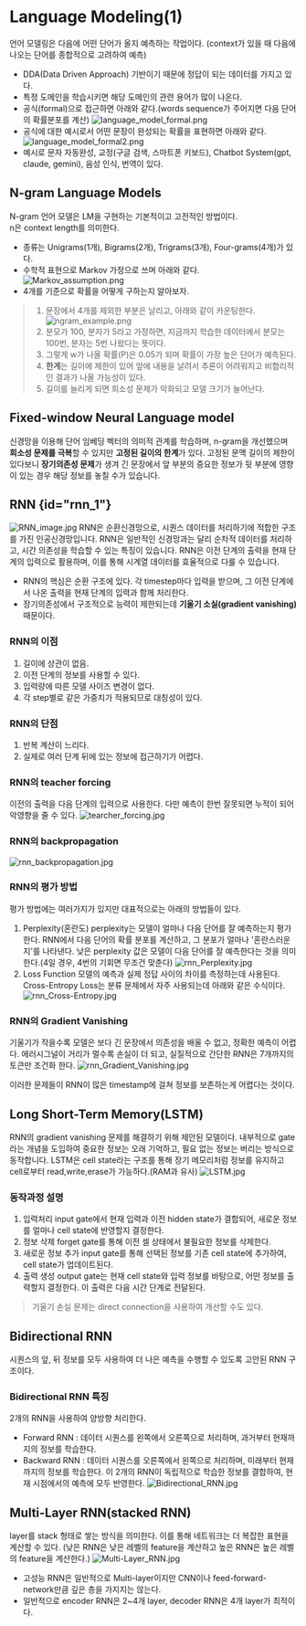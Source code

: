 # Language Modeling(1)
언어 모델링은 다음에 어떤 단어가 올지 예측하는 작업이다.
(context가 있을 때 다음에 나오는 단어를 종합적으로 고려하여 예측)<br>


- DDA(Data Driven Approach) 기반이기 때문에 정답이 되는 데이터를 가지고 있다.
- 특정 도메인을 학습시키면 해당 도메인의 관련 용어가 많이 나온다.
- 공식(formal)으로 접근하면 아래와 같다.(words sequence가 주어지면 다음 단어의 확률분포를 계산)
![language_model_formal.png](./images/language_model_formal.png)
- 공식에 대한 예시로서 어떤 문장이 완성되는 확률을 표현하면 아래와 같다.
![language_model_formal2.png](./images/language_model_formal2.png)
- 예시로 문자 자동완성, 교정(구글 검색, 스마트폰 키보드), Chatbot System(gpt, claude, gemini), 음성 인식, 번역이 있다.

## N-gram Language Models
N-gram 언어 모델은 LM을 구현하는 기본적이고 고전적인 방법이다.<br>
n은 context length를 의미한다.

- 종류는 Unigrams(1개), Bigrams(2개), Trigrams(3개), Four-grams(4개)가 있다.
- 수학적 표현으로 Markov 가정으로 쓰며 아래와 같다.
![Markov_assumption.png](./images/Markov_assumption.png)
- 4개를 기준으로 확률을 어떻게 구하는지 알아보자.
>1. 문장에서 4개를 제외한 부분은 날리고, 아래와 같이 카운팅한다.
>![ngram_example.png](./images/ngram_example.png)
>2. 분모가 100, 분자가 5라고 가정하면, 지금까지 학습한 데이터에서 분모는 100번, 분자는 5번 나왔다는 뜻이다.
>3. 그렇게 w가 나올 확률(P)은 0.05가 되며 확률이 가장 높은 단어가 예측된다.
>4. **한계**는 길이에 제한이 있어 앞에 내용을 날려서 추론이 어려워지고 비합리적인 결과가 나올 가능성이 있다.
>5. 길이를 늘리게 되면 희소성 문제가 악화되고 모델 크기가 늘어난다.


## Fixed-window Neural Language model
신경망을 이용해 단어 임베딩 벡터의 의미적 관계를 학습하며, n-gram을 개선했으며 **희소성 문제를 극복**할 수 있지만 **고정된 길이의 한계**가 있다.
고정된 문맥 길이의 제한이 있다보니 **장기의존성 문제**가 생겨 긴 문장에서 앞 부분의 중요한 정보가 뒷 부분에 영향이 있는 경우 해당 정보를 놓칠 수가 있습니다.

## RNN {id="rnn_1"}
![RNN_image.jpg](./images/RNN_image.jpg)
RNN은 순환신경망으로, 시퀀스 데이터를 처리하기에 적합한 구조를 가진 인공신경망입니다. RNN은 일반적인 신경망과는 달리 순차적 데이터를 처리하고, 시간 의존성을 학습할 수 있는 특징이 있습니다.
RNN은 이전 단계의 출력을 현재 단계의 입력으로 활용하며, 이를 통해 시계열 데이터를 효율적으로 다룰 수 있습니다.
* RNN의 핵심은 순환 구조에 있다. 각 timestep마다 입력을 받으며, 그 이전 단계에서 나온 출력을 현재 단계의 입력과 함께 처리한다.
* 장기의존성에서 구조적으로 능력이 제한되는데 **기울기 소실(gradient vanishing)** 때문이다.

### RNN의 이점
1. 길이에 상관이 없음.
2. 이전 단계의 정보를 사용할 수 있다.
3. 입력량에 따른 모델 사이즈 변경이 없다.
4. 각 step별로 같은 가중치가 적용되므로 대칭성이 있다.

### RNN의 단점
1. 반복 계산이 느리다.
2. 실제로 여러 단계 뒤에 있는 정보에 접근하기가 어렵다.

### RNN의 teacher forcing
이전의 출력을 다음 단계의 입력으로 사용한다. 다만 예측이 한번 잘못되면 누적이 되어 악영향을 줄 수 있다.
![tearcher_forcing.jpg](./images/tearcher_forcing.jpg)

### RNN의 backpropagation
![rnn_backpropagation.jpg](./images/rnn_backpropagation.jpg)

### RNN의 평가 방법
평가 방법에는 여러가지가 있지만 대표적으로는 아래의 방법들이 있다.
1. Perplexity(혼란도)
perplexity는 모델이 얼마나 다음 단어를 잘 예측하는지 평가한다. RNN에서 다음 단어의 확률 분포를 계산하고, 그 분포가 얼마나 '혼란스러운지'를 나타낸다.
낮은 perplexity 값은 모델이 다음 단어를 잘 예측한다는 것을 의미한다.(4일 경우, 4번의 기회면 무조건 맞춘다)
![rnn_Perplexity.jpg](./images/rnn_Perplexity.jpg)
2. Loss Function
모델의 예측과 실제 정답 사이의 차이를 측정하는데 사용된다. Cross-Entropy Loss는 분류 문제에서 자주 사용되는데 아래와 같은 수식이다.
![rnn_Cross-Entropy.jpg](./images/rnn_Cross-Entropy.jpg)

### RNN의 Gradient Vanishing
기울기가 작을수록 모델은 보다 긴 문장에서 의존성을 배울 수 없고, 정확한 예측이 어렵다.
에러시그널이 거리가 멀수록 손실이 더 되고, 실질적으로 간단한 RNN은 7개까지의 토큰만 조건화 한다.
![rnn_Gradient_Vanishing.jpg](./images/rnn_Gradient_Vanishing.jpg)

이러한 문제들이 RNN이 많은 timestamp에 걸쳐 정보를 보존하는게 어렵다는 것이다.

## Long Short-Term Memory(LSTM)
RNN의 gradient vanishing 문제를 해결하기 위해 제안된 모델이다. 
내부적으로 gate라는 개념을 도입하여 중요한 정보는 오래 기억하고, 필요 없는 정보는 버리는 방식으로 동작합니다.
LSTM은 cell state라는 구조를 통해 장기 메모리처럼 정보를 유지하고 cell로부터 read,write,erase가 가능하다.(RAM과 유사)
![LSTM.jpg](./images/LSTM.jpg)
### 동작과정 설명
1. 입력처리
input gate에서 현재 입력과 이전 hidden state가 결합되어, 새로운 정보를 얼마나 cell state에 반영할지 결정한다.
2. 정보 삭제
forget gate를 통해 이전 셀 상태에서 불필요한 정보를 삭제한다.
3. 새로운 정보 추가
input gate를 통해 선택된 정보를 기존 cell state에 추가하여, cell state가 업데이트된다.
4. 출력 생성
output  gate는 현재 cell state와 입력 정보를 바탕으로, 어떤 정보를 출력할지 결정한다. 이 출력은 다음 시간 단계로 전달된다.

> 기울기 손실 문제는 direct connection을 사용하여 개선할 수도 있다.

## Bidirectional RNN 
시퀀스의 앞, 뒤 정보를 모두 사용하여 더 나은 예측을 수행할 수 있도록 고안된 RNN 구조이다.

### Bidirectional RNN 특징
2개의 RNN을 사용하여 양방향 처리한다.
- Forward RNN : 데이터 시퀀스를 왼쪽에서 오른쪽으로 처리하며, 과거부터 현재까지의 정보를 학습한다.
- Backward RNN : 데이터 시퀀스를 오른쪽에서 왼쪽으로 처리하며, 미래부터 현재까지의 정보를 학습한다.
이 2개의 RNN이 독립적으로 학습한 정보를 결합하여, 현재 시점에서의 예측에 모두 반영한다.
![Bidirectional_RNN.jpg](./images/Bidirectional_RNN.jpg)

## Multi-Layer RNN(stacked RNN)
layer를 stack 형태로 쌓는 방식을 의미한다. 이를 통해 네트워크는 더 복잡한 표현을 계산할 수 있다.
(낮은 RNN은 낮은 레벨의 feature을 계산하고 높은 RNN은 높은 레벨의 feature을 계산한다.)
![Multi-Layer_RNN.jpg](./images/Multi-Layer_RNN.jpg)

- 고성능 RNN은 일반적으로 Multi-layer이지만 CNN이나 feed-forward-network만큼 깊은 층을 가지지는 않는다.
- 일반적으로 encoder RNN은 2~4개 layer, decoder RNN은 4개 layer가 최적이다.
